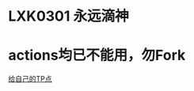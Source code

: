 # LXK0301 永远滴神
# actions均已不能用，勿Fork

[给自己的TP点](https://github.com/VidocqH/jd_scripts/blob/master/docker/crontab_list.sh)
